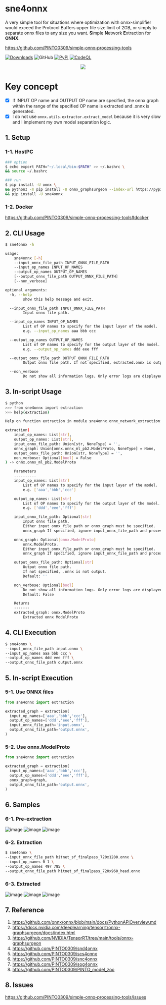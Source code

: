 # sne4onnx
A very simple tool for situations where optimization with onnx-simplifier would exceed the Protocol Buffers upper file size limit of 2GB, or simply to separate onnx files to any size you want. **S**imple **N**etwork **E**xtraction for **ONNX**.

https://github.com/PINTO0309/simple-onnx-processing-tools

[![Downloads](https://static.pepy.tech/personalized-badge/sne4onnx?period=total&units=none&left_color=grey&right_color=brightgreen&left_text=Downloads)](https://pepy.tech/project/sne4onnx) ![GitHub](https://img.shields.io/github/license/PINTO0309/sne4onnx?color=2BAF2B) [![PyPI](https://img.shields.io/pypi/v/sne4onnx?color=2BAF2B)](https://pypi.org/project/sne4onnx/) [![CodeQL](https://github.com/PINTO0309/sne4onnx/workflows/CodeQL/badge.svg)](https://github.com/PINTO0309/sne4onnx/actions?query=workflow%3ACodeQL)

<p align="center">
  <img src="https://user-images.githubusercontent.com/33194443/170151483-f99b2b70-9b69-48b7-8690-0ddfa8fb8989.png" />
</p>

# Key concept
- [x] If INPUT OP name and OUTPUT OP name are specified, the onnx graph within the range of the specified OP name is extracted and .onnx is generated.
- [x] I do not use `onnx.utils.extractor.extract_model` because it is very slow and I implement my own model separation logic.

## 1. Setup
### 1-1. HostPC
```bash
### option
$ echo export PATH="~/.local/bin:$PATH" >> ~/.bashrc \
&& source ~/.bashrc

### run
$ pip install -U onnx \
&& python3 -m pip install -U onnx_graphsurgeon --index-url https://pypi.ngc.nvidia.com
&& pip install -U sne4onnx
```
### 1-2. Docker
https://github.com/PINTO0309/simple-onnx-processing-tools#docker

## 2. CLI Usage
```bash
$ sne4onnx -h

usage:
    sne4onnx [-h]
    --input_onnx_file_path INPUT_ONNX_FILE_PATH
    --input_op_names INPUT_OP_NAMES
    --output_op_names OUTPUT_OP_NAMES
    [--output_onnx_file_path OUTPUT_ONNX_FILE_PATH]
    [--non_verbose]

optional arguments:
  -h, --help
        show this help message and exit.

  --input_onnx_file_path INPUT_ONNX_FILE_PATH
        Input onnx file path.

  --input_op_names INPUT_OP_NAMES
        List of OP names to specify for the input layer of the model.
        e.g. --input_op_names aaa bbb ccc

  --output_op_names OUTPUT_OP_NAMES
        List of OP names to specify for the output layer of the model.
        e.g. --output_op_names ddd eee fff

  --output_onnx_file_path OUTPUT_ONNX_FILE_PATH
        Output onnx file path. If not specified, extracted.onnx is output.

  --non_verbose
        Do not show all information logs. Only error logs are displayed.
```

## 3. In-script Usage
```bash
$ python
>>> from sne4onnx import extraction
>>> help(extraction)

Help on function extraction in module sne4onnx.onnx_network_extraction:

extraction(
    input_op_names: List[str],
    output_op_names: List[str],
    input_onnx_file_path: Union[str, NoneType] = '',
    onnx_graph: Union[onnx.onnx_ml_pb2.ModelProto, NoneType] = None,
    output_onnx_file_path: Union[str, NoneType] = '',
    non_verbose: Optional[bool] = False
) -> onnx.onnx_ml_pb2.ModelProto

    Parameters
    ----------
    input_op_names: List[str]
        List of OP names to specify for the input layer of the model.
        e.g. ['aaa','bbb','ccc']

    output_op_names: List[str]
        List of OP names to specify for the output layer of the model.
        e.g. ['ddd','eee','fff']

    input_onnx_file_path: Optional[str]
        Input onnx file path.
        Either input_onnx_file_path or onnx_graph must be specified.
        onnx_graph If specified, ignore input_onnx_file_path and process onnx_graph.

    onnx_graph: Optional[onnx.ModelProto]
        onnx.ModelProto.
        Either input_onnx_file_path or onnx_graph must be specified.
        onnx_graph If specified, ignore input_onnx_file_path and process onnx_graph.

    output_onnx_file_path: Optional[str]
        Output onnx file path.
        If not specified, .onnx is not output.
        Default: ''

    non_verbose: Optional[bool]
        Do not show all information logs. Only error logs are displayed.
        Default: False

    Returns
    -------
    extracted_graph: onnx.ModelProto
        Extracted onnx ModelProto
```

## 4. CLI Execution
```bash
$ sne4onnx \
--input_onnx_file_path input.onnx \
--input_op_names aaa bbb ccc \
--output_op_names ddd eee fff \
--output_onnx_file_path output.onnx
```

## 5. In-script Execution
### 5-1. Use ONNX files
```python
from sne4onnx import extraction

extracted_graph = extraction(
  input_op_names=['aaa','bbb','ccc'],
  output_op_names=['ddd','eee','fff'],
  input_onnx_file_path='input.onnx',
  output_onnx_file_path='output.onnx',
)
```
### 5-2. Use onnx.ModelProto
```python
from sne4onnx import extraction

extracted_graph = extraction(
  input_op_names=['aaa','bbb','ccc'],
  output_op_names=['ddd','eee','fff'],
  onnx_graph=graph,
  output_onnx_file_path='output.onnx',
)
```

## 6. Samples
### 6-1. Pre-extraction
![image](https://user-images.githubusercontent.com/33194443/162101010-13662cb6-a93b-4ebb-ad46-96da055a56a4.png)
![image](https://user-images.githubusercontent.com/33194443/162100392-71d58154-ea75-4a39-88a5-930a6e7a5d6a.png)
![image](https://user-images.githubusercontent.com/33194443/162100741-89e5cf0e-de21-469c-a060-1a05a3a2ce1b.png)

### 6-2.  Extraction
```bash
$ sne4onnx \
--input_onnx_file_path hitnet_sf_finalpass_720x1280.onnx \
--input_op_names 0 1 \
--output_op_names 497 785 \
--output_onnx_file_path hitnet_sf_finalpass_720x960_head.onnx
```

### 6-3. Extracted
![image](https://user-images.githubusercontent.com/33194443/162101435-a9e1209b-8b87-4c85-b66e-517e26aab9ba.png)
![image](https://user-images.githubusercontent.com/33194443/162101596-ba0cd103-3daa-4a2b-98d4-cf4d72074f64.png)
![image](https://user-images.githubusercontent.com/33194443/162101783-45e0fde7-2d9a-4625-a0f8-95efa7f79473.png)

## 7. Reference
1. https://github.com/onnx/onnx/blob/main/docs/PythonAPIOverview.md
2. https://docs.nvidia.com/deeplearning/tensorrt/onnx-graphsurgeon/docs/index.html
3. https://github.com/NVIDIA/TensorRT/tree/main/tools/onnx-graphsurgeon
4. https://github.com/PINTO0309/snd4onnx
5. https://github.com/PINTO0309/scs4onnx
6. https://github.com/PINTO0309/snc4onnx
7. https://github.com/PINTO0309/sog4onnx
8. https://github.com/PINTO0309/PINTO_model_zoo

## 8. Issues
https://github.com/PINTO0309/simple-onnx-processing-tools/issues
